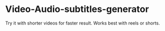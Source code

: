 # Video-Audio-subtitles-generator


Try it with shorter videos for faster result. Works best with reels or shorts.
